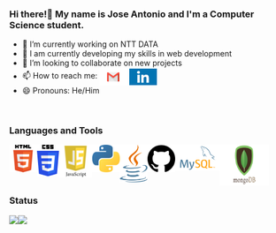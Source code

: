 ### Hi there!👋 My name is Jose Antonio and I'm a Computer Science student.
- 🔭 I’m currently working on NTT DATA
- 🌱 I am currently developing my skills in web development
- 👯 I’m looking to collaborate on new projects 
- 📫 How to reach me:  <a href="mailto:joseantonio.santacruz00@gmail.com"><img align="center" src="images/gmail.png" width="50" /></a>
<a href="https://www.linkedin.com/in/jos%C3%A9-antonio-santacruz-gallego-3a3177185/"><img align="center" src="images/linkedin.jpg" width="50" /></a>
- 😄 Pronouns: He/Him
<br>

### Languages and Tools
<img align="left" src="images/html.png" width="50">
<img align="left" src="images/css.png" width="40">
<img align="left" src="images/js.png" width="60">
<img align="left" src="images/python.png" width="50">
<img align="left" src="images/java.png" width="50">
<img align="left" src="images/github.png" width="50">
<img align="left" src="images/mysql.png" width="80">
<img align="left" src="images/mongo.png" width="90"><br>
<br>
<br>
<br>


### Status
<img height="220em" align="left" src="https://github-readme-stats.vercel.app/api?username=JASantacruz&show_icons=true&hide_border=true&theme=cobalt" />
<img height="220em" align="left" src="https://github-readme-stats.vercel.app/api/top-langs/?username=JASantacruz&hide_border=true&theme=cobalt" />
